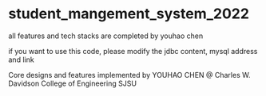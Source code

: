 # student_mangement_system_2022
all features and tech stacks are completed by youhao chen

if you want to use this code, please modify the jdbc content, mysql address and link


Core designs and features implemented by YOUHAO CHEN @ Charles W. Davidson College of Engineering SJSU
